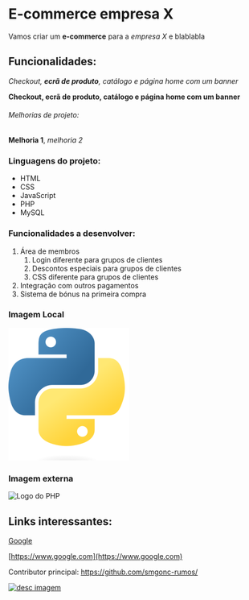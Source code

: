 # E-commerce empresa X

Vamos criar um **e-commerce** para a *empresa X* e blablabla

## Funcionalidades:

_Checkout, **ecrã de produto**, catálogo e página home com um banner_

**Checkout, __ecrã de produto__, catálogo e página home com um banner**

###### Melhorias de projeto:

__Melhoria 1__, _melhoria 2_

### Linguagens do projeto:

* HTML
* CSS
* JavaScript
* PHP
* MySQL

### Funcionalidades a desenvolver:

1. Área de membros
    1. Login diferente para grupos de clientes
    2. Descontos especiais para grupos de clientes
    3. CSS diferente para grupos de clientes
2. Integração com outros pagamentos
3. Sistema de bónus na primeira compra

### Imagem Local

![Logo do Python](img/Python.png)

### Imagem externa

![Logo do PHP](https://upload.wikimedia.org/wikipedia/commons/thumb/2/27/PHP-logo.svg/711px-PHP-logo.svg.png)

## Links interessantes:

[Google](https://www.google.com)

[https://www.google.com](https://www.google.com)

Contributor principal: https://github.com/smgonc-rumos/

[![desc imagem](https://upload.wikimedia.org/wikipedia/commons/thumb/2/27/PHP-logo.svg/711px-PHP-logo.svg.png)](https://github.com/smgonc-rumos/)